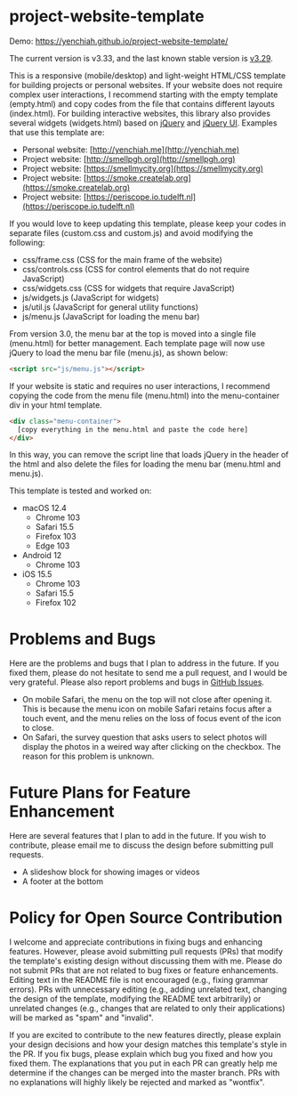 # project-website-template
Demo: https://yenchiah.github.io/project-website-template/

The current version is v3.33, and the last known stable version is [v3.29](https://github.com/yenchiah/project-website-template/tree/8beb079a57e9a7c210d1f612d658955642d8da84).

This is a responsive (mobile/desktop) and light-weight HTML/CSS template for building projects or personal websites. If your website does not require complex user interactions, I recommend starting with the empty template (empty.html) and copy codes from the file that contains different layouts (index.html). For building interactive websites, this library also provides several widgets (widgets.html) based on [jQuery](https://jquery.com/) and [jQuery UI](https://jqueryui.com/). Examples that use this template are:
- Personal website: [http://yenchiah.me](http://yenchiah.me)
- Project website: [http://smellpgh.org](http://smellpgh.org)
- Project website: [https://smellmycity.org](https://smellmycity.org)
- Project website: [https://smoke.createlab.org](https://smoke.createlab.org)
- Project website: [https://periscope.io.tudelft.nl](https://periscope.io.tudelft.nl)

If you would love to keep updating this template, please keep your codes in separate files (custom.css and custom.js) and avoid modifying the following:
- css/frame.css (CSS for the main frame of the website)
- css/controls.css (CSS for control elements that do not require JavaScript)
- css/widgets.css (CSS for widgets that require JavaScript)
- js/widgets.js (JavaScript for widgets)
- js/util.js (JavaScript for general utility functions)
- js/menu.js (JavaScript for loading the menu bar)

From version 3.0, the menu bar at the top is moved into a single file (menu.html) for better management. Each template page will now use jQuery to load the menu bar file (menu.js), as shown below:
```html
<script src="js/menu.js"></script>
```
If your website is static and requires no user interactions, I recommend copying the code from the menu file (menu.html) into the menu-container div in your html template.
```html
<div class="menu-container">
  [copy everything in the menu.html and paste the code here]
</div>
```
In this way, you can remove the script line that loads jQuery in the header of the html and also delete the files for loading the menu bar (menu.html and menu.js).

This template is tested and worked on:
- macOS 12.4
  - Chrome 103
  - Safari 15.5
  - Firefox 103
  - Edge 103
- Android 12
  - Chrome 103
- iOS 15.5
  - Chrome 103
  - Safari 15.5
  - Firefox 102

# Problems and Bugs
Here are the problems and bugs that I plan to address in the future. If you fixed them, please do not hesitate to send me a pull request, and I would be very grateful. Please also report problems and bugs in [GitHub Issues](https://github.com/yenchiah/project-website-template/issues).

- On mobile Safari, the menu on the top will not close after opening it. This is because the menu icon on mobile Safari retains focus after a touch event, and the menu relies on the loss of focus event of the icon to close.
- On Safari, the survey question that asks users to select photos will display the photos in a weired way after clicking on the checkbox. The reason for this problem is unknown.

# Future Plans for Feature Enhancement
Here are several features that I plan to add in the future. If you wish to contribute, please email me to discuss the design before submitting pull requests.

- A slideshow block for showing images or videos
- A footer at the bottom

# Policy for Open Source Contribution
I welcome and appreciate contributions in fixing bugs and enhancing features. However, please avoid submitting pull requests (PRs) that modify the template's existing design without discussing them with me. Please do not submit PRs that are not related to bug fixes or feature enhancements. Editing text in the README file is not encouraged (e.g., fixing grammar errors). PRs with unnecessary editing (e.g., adding unrelated text, changing the design of the template, modifying the README text arbitrarily) or unrelated changes (e.g., changes that are related to only their applications) will be marked as "spam" and "invalid".

If you are excited to contribute to the new features directly, please explain your design decisions and how your design matches this template's style in the PR. If you fix bugs, please explain which bug you fixed and how you fixed them. The explanations that you put in each PR can greatly help me determine if the changes can be merged into the master branch. PRs with no explanations will highly likely be rejected and marked as "wontfix".
